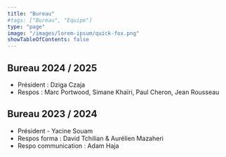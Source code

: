```yaml
---
title: "Bureau"
#tags: ["Bureau", "Equipe"]
type: "page"
image: "/images/lorem-ipsum/quick-fox.png"
showTableOfContents: false
---
```


## Bureau 2024 / 2025  
- Président : Dziga Czaja  
- Respos : Marc Portwood, Simane Khaïri, Paul Cheron, Jean Rousseau  
  
## Bureau 2023 / 2024

- Président - Yacine Souam
- Respos forma : David Tchilian & Aurélien Mazaheri
- Respo communication : Adam Haja
